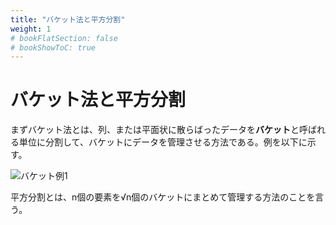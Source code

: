 ```yaml
---
title: "バケット法と平方分割"
weight: 1
# bookFlatSection: false
# bookShowToC: true
---
```


# バケット法と平方分割

まずバケット法とは、列、または平面状に散らばったデータを**バケット**と呼ばれる単位に分割して、バケットにデータを管理させる方法である。例を以下に示す。

![バケット例1](/img/procon/bucket1.png)

平方分割とは、n個の要素を√n個のバケットにまとめて管理する方法のことを言う。
